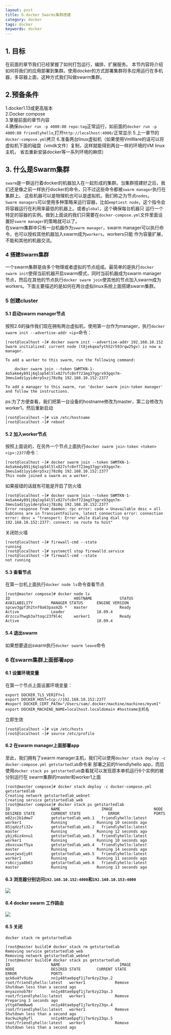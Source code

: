 ```yaml
---
layout: post
title: 6.docker Swarms集群搭建
category: docker
tags: docker
keywords: docker
---
```


## 1. 目标
   在前面的章节我们已经掌握了如何打包运行，编排、扩展服务。
   本节内容将介绍如何将我们的应用部署到集群。使用docker的方式部署集群将多应用运行在多机器，多容器上面，这种方式我们叫做swarm集群。

## 2.预备条件
   1.docker1.13或更高版本  
   2.Docker compose  
   3.掌握前面的章节内容  
   4.确保`docker run -p 4000:80 repo:tag`正常运行，如前面的`docker run -p 4000:80 friendlyhello`,打开`http://localhost:4000/`正常显示
   5.上一章节的`docker-compose.yml`拷贝
   6.准备两台linux虚拟机（如果使用VmWare的话可以将虚拟机下面的磁盘（vmdk文件）复制，这样就能得到两台一样的环境的VM linux主机，
   省去重新安装docker等一系列环境的麻烦）
   
## 3. 什么是Swarm集群
   `swarm`是一群运行着docker的机器加入在一起形成的集群。当集群搭建好之后，我们还是像之前一样执行docker的命令，只不过这些命令都被`swarm manager`执行在集群上。
   这些机器可以是物理机也可以是虚拟机，我们称之为节点`nodes`。  
   `Swarm managers`可以使用多种策略来运行容器，比如`emptiest node`，这个指令会将容器运行在利用率最低的机器上。或者`global`，这个确保每台机器只
   运行一个特定的容器的实例。做到上面说的我们只需要在`docker-compose.yml`文件里面设置好`swarm manager`的策略就可以了。  
   在swarm集群中只有一台机器作为`swarm manager`，swarm manager可以执行命令，也可以授权其他机器加入swarm成为`workers`。workers只能
   作为容量扩展，不能和其他的机器交流。
   
### 4 搭建Swarm集群
   一个swarm集群是由多个物理或者虚拟的节点组成。最简单的是执行`docker swarm init`使得当前机器开启swarm模式，同时当前机器成为swarm manager
   节点，然后在其他的节点执行`docker swarm join`使其他的节点加入swarm成为workers。下面主要描述的是如何在两台虚拟linux系统上面搭建swarm集群。
 
### 5 创建cluster
#### 5.1 启动swarm manager节点
   按照2.6的操作我们现在拥有两台虚拟机，使用第一台作为manager，执行`docker swarm init --advertise-addr <ip>`命令：
   ```
   [root@localhost ~]# docker swarm init --advertise-addr 192.168.10.152
   Swarm initialized: current node (t8jekqeafyth52r593rqw25gv) is now a manager.
   
   To add a worker to this swarm, run the following command:
   
       docker swarm join --token SWMTKN-1-4o5akm4y891j6qlop54l5lx827sfc0nf721mg37ggrx93gqn7m-3meu1adz1yyiderp5xzj78z8q 192.168.10.152:2377
   
   To add a manager to this swarm, run 'docker swarm join-token manager' and follow the instructions.
   ```
   ps:为了方便查看，我们把第一台设备的hostname修改为master，第二台修改为worker1，然后重新启动
   ```
   [root@localhost ~]# vim /etc/hostname 
   [root@localhost ~]# reboot
   ```
#### 5.2 加入worker节点
   按照上面说的，在另外一个节点上面执行`docker swarm join-token <token> <ip>:2377`命令：
   ```
   [root@localhost ~]# docker swarm join --token SWMTKN-1-4o5akm4y891j6qlop54l5lx827sfc0nf721mg37ggrx93gqn7m-3meu1adz1yyiderp5xzj78z8q 192.168.10.152:2377
   This node joined a swarm as a worker.
   ```
   如果报错的话就有可能是开启了防火墙
   ```
   [root@localhost ~]# docker swarm join --token SWMTKN-1-4o5akm4y891j6qlop54l5lx827sfc0nf721mg37ggrx93gqn7m-3meu1adz1yyiderp5xzj78z8q 192.168.10.152:2377
   Error response from daemon: rpc error: code = Unavailable desc = all SubConns are in TransientFailure, latest connection error: connection error: desc = "transport: Error while dialing dial tcp 192.168.10.152:2377: connect: no route to host"
   ```
   关闭防火墙
   ```
   [root@localhost ~]# firewall-cmd --state
   running
   [root@localhost ~]# systemctl stop firewalld.service
   [root@localhost ~]# firewall-cmd --state
   not running
   ```
#### 5.3 查看节点
   在第一台机上面执行`docker node ls`命令查看节点
   ```
   [root@master compose]# docker node ls
   ID                            HOSTNAME            STATUS              AVAILABILITY        MANAGER STATUS      ENGINE VERSION
   spcwv3gpf3h2tnf0a63pasm2b *   master              Ready               Active              Leader              18.09.4
   drzccu7hwgb3a7toqc23f9l4c     worker1             Ready               Active                                  18.09.4
   ```
#### 5.4 退出swarm
   如果想要退出swarm执行`docker swarm leave`命令
   
### 6 在swarm集群上面部署app
#### 6.1 设置环境变量  
   在第一个节点上面设置环境变量：
   ```
   export DOCKER_TLS_VERIFY=1
   export DOCKER_HOST=tcp://192.168.10.152:2377
   #export DOCKER_CERT_PATH="/Users/sam/.docker/machine/machines/myvm1"
   export DOCKER_MACHINE_NAME=localhost.localdomain #hostname主机名
   ```
   立即生效
   ```
   [root@localhost ~]# vim /etc/hosts
   [root@localhost ~]# source /etc/profile
   ```
#### 6.2 在swarm manager上面部署app
   至此，我们拥有了swarm manager主机，我们可以使用`docker stack deploy -c docker-compose.yml getstartedlab`命令来
   部署之前的friendlyhello app，而后使用`docker stack ps getstartedlab`查看就可以发现原本单机运行6个实例的被分别运行在
   swarm集群的master和worker1上面
   
   ```
   [root@master compose]# docker stack deploy -c docker-compose.yml getstartedlab
   Creating network getstartedlab_webnet
   Creating service getstartedlab_web
   [root@master compose]# docker stack ps getstartedlab
   ID                  NAME                  IMAGE                  NODE                DESIRED STATE       CURRENT STATE            ERROR               PORTS
   m02zc2b1dmw7        getstartedlab_web.1   friendlyhello:latest   worker1             Running             Running 10 seconds ago                       
   85jqdzzfi32v        getstartedlab_web.2   friendlyhello:latest   master              Running             Running 12 seconds ago                       
   ybjz6iz4nnu1        getstartedlab_web.3   friendlyhello:latest   worker1             Running             Running 10 seconds ago                       
   z6xxcuacf5ya        getstartedlab_web.4   friendlyhello:latest   master              Running             Running 14 seconds ago                       
   asuejwsdjy8t        getstartedlab_web.5   friendlyhello:latest   worker1             Running             Running 11 seconds ago                       
   rs6ccjya8b63        getstartedlab_web.6   friendlyhello:latest   master              Running             Running 13 seconds ago
   ```
#### 6.3 浏览器分别访问`192.168.10.152:4000`和`192.168.10.153:4000`
   <img src="http://github-blog.oss-cn-shenzhen.aliyuncs.com/20190516.png"/>
   
#### 6.4 docker swarm 工作路由
   <img src="http://github-blog.oss-cn-shenzhen.aliyuncs.com/20190516-1.png"/>
   
#### 6.5 关闭
   `docker stack rm getstartedlab`
   ```
   [root@master build]# docker stack rm getstartedlab
   Removing service getstartedlab_web
   Removing network getstartedlab_webnet
   [root@master build]# docker stack ps getstartedlab
   ID                  NAME                          IMAGE                       NODE                DESIRED STATE       CURRENT STATE                     ERROR               PORTS
   qck6u4fv9idw        nn1y48taebpqf1j7ar6zy23qx.2   root/friendlyhello:latest   worker1             Remove              Shutdown less than a second ago                       
   mnyazxnob78r        nn1y48taebpqf1j7ar6zy23qx.3   root/friendlyhello:latest   worker1             Remove              Preparing 3 seconds ago                               
   yttg4fmm0ww6        nn1y48taebpqf1j7ar6zy23qx.4   root/friendlyhello:latest   worker1             Remove              Shutdown less than a second ago                       
   8ac9uzkg9yfl        nn1y48taebpqf1j7ar6zy23qx.5   root/friendlyhello:latest   worker1             Remove              Shutdown less than a second ago
   ```